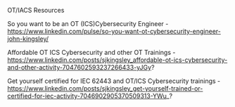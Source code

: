 OT/IACS Resources

So you want to be an OT (ICS)Cybersecurity Engineer - https://www.linkedin.com/pulse/so-you-want-ot-cybersecurity-engineer-john-kingsley/

Affordable OT ICS Cybersecurity and other OT Trainings - https://www.linkedin.com/posts/sjkingsley_affordable-ot-ics-cybersecurity-and-other-activity-7047602593237266433-yJGy? 

Get yourself certified for IEC 62443 and OT/ICS Cybersecurity trainings - https://www.linkedin.com/posts/sjkingsley_get-yourself-trained-or-certified-for-iec-activity-7046902905370509313-YWu_? 
